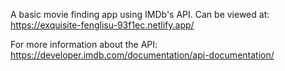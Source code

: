 A basic movie finding app using IMDb's API.
Can be viewed at: https://exquisite-fenglisu-93f1ec.netlify.app/

For more information about the API: https://developer.imdb.com/documentation/api-documentation/
